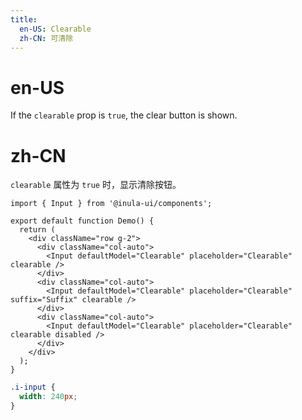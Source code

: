 ```yaml
---
title:
  en-US: Clearable
  zh-CN: 可清除
---
```


# en-US

If the `clearable` prop is `true`, the clear button is shown.

# zh-CN

`clearable` 属性为 `true` 时，显示清除按钮。

```tsx
import { Input } from '@inula-ui/components';

export default function Demo() {
  return (
    <div className="row g-2">
      <div className="col-auto">
        <Input defaultModel="Clearable" placeholder="Clearable" clearable />
      </div>
      <div className="col-auto">
        <Input defaultModel="Clearable" placeholder="Clearable" suffix="Suffix" clearable />
      </div>
      <div className="col-auto">
        <Input defaultModel="Clearable" placeholder="Clearable" clearable disabled />
      </div>
    </div>
  );
}
```

```scss
.i-input {
  width: 240px;
}
```
